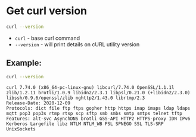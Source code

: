 # Get curl version

```bash
curl --version
```

- `curl` - base curl command
- `--version` - will print details on cURL utility version

## Example: 
```bash
curl --version
```
```
curl 7.74.0 (x86_64-pc-linux-gnu) libcurl/7.74.0 OpenSSL/1.1.1l zlib/1.2.11 brotli/1.0.9 libidn2/2.3.1 libpsl/0.21.0 (+libidn2/2.3.0) libssh/0.9.6/openssl/zlib nghttp2/1.43.0 librtmp/2.3
Release-Date: 2020-12-09
Protocols: dict file ftp ftps gopher http https imap imaps ldap ldaps mqtt pop3 pop3s rtmp rtsp scp sftp smb smbs smtp smtps telnet tftp 
Features: alt-svc AsynchDNS brotli GSS-API HTTP2 HTTPS-proxy IDN IPv6 Kerberos Largefile libz NTLM NTLM_WB PSL SPNEGO SSL TLS-SRP UnixSockets
```

